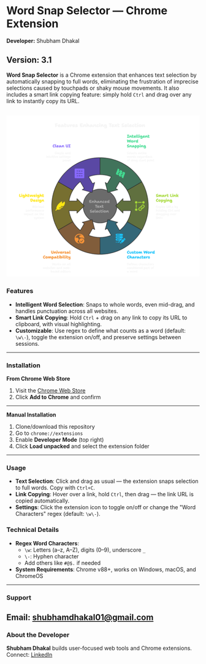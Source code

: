 # Word Snap Selector — Chrome Extension  
**Developer:** Shubham Dhakal 

**Version:** 3.1 
---

**Word Snap Selector** is a Chrome extension that enhances text selection by automatically snapping to full words, eliminating the frustration of imprecise selections caused by touchpads or shaky mouse movements. It also includes a smart link copying feature: simply hold `Ctrl` and drag over any link to instantly copy its URL.  

![Visual Selection Preview](preview/preview-visual-selection.png)
---
### Features  
- **Intelligent Word Selection**: Snaps to whole words, even mid-drag, and handles punctuation across all websites.  
- **Smart Link Copying**: Hold `Ctrl` + drag on any link to copy its URL to clipboard, with visual highlighting.  
- **Customizable**: Use regex to define what counts as a word (default: `\w\-`), toggle the extension on/off, and preserve settings between sessions.  
---
### Installation  

**From Chrome Web Store**  
1. Visit the [Chrome Web Store](#)  
2. Click **Add to Chrome** and confirm  
---
**Manual Installation**  
1. Clone/download this repository  
2. Go to `chrome://extensions`  
3. Enable **Developer Mode** (top right)  
4. Click **Load unpacked** and select the extension folder  
---
### Usage  
- **Text Selection**: Click and drag as usual — the extension snaps selection to full words. Copy with `Ctrl+C`.  
- **Link Copying**: Hover over a link, hold `Ctrl`, then drag — the link URL is copied automatically.  
- **Settings**: Click the extension icon to toggle on/off or change the "Word Characters" regex (default: `\w\-`).  

### Technical Details  
- **Regex Word Characters**:  
  - `\w`: Letters (a–z, A–Z), digits (0–9), underscore `_`  
  - `\-`: Hyphen character  
  - Add others like `#@$.` if needed  
- **System Requirements**: Chrome v88+, works on Windows, macOS, and ChromeOS  
---
### Support  
Email: [shubhamdhakal01@gmail.com](mailto:support@wordsnapselector.com)  
---
### About the Developer  
**Shubham Dhakal** builds user-focused web tools and Chrome extensions.  
Connect:  [LinkedIn](https://www.linkedin.com/in/shubham-dhakal-b4bb21279)  


